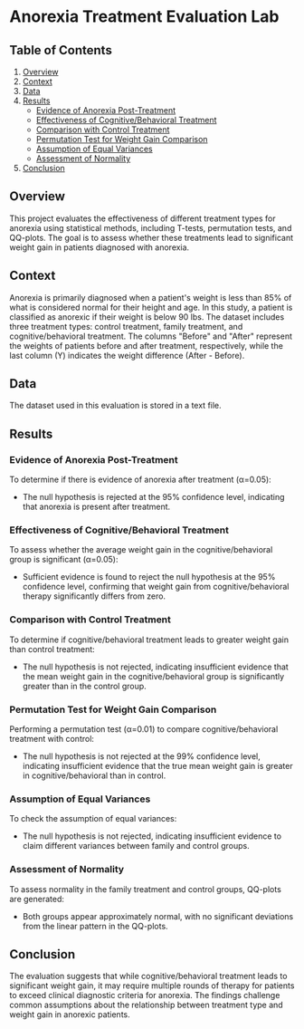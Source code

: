 # Anorexia Treatment Evaluation Lab

## Table of Contents  
1. [Overview](#overview)
2. [Context](#context) 
3. [Data](#data)
4. [Results](#results)
   - [Evidence of Anorexia Post-Treatment](#evidence-of-anorexia-post-treatment)
   - [Effectiveness of Cognitive/Behavioral Treatment](#effectiveness-of-cognitivebehavioral-treatment)
   - [Comparison with Control Treatment](#comparison-with-control-treatment)
   - [Permutation Test for Weight Gain Comparison](#permutation-test-for-weight-gain-comparison)
   - [Assumption of Equal Variances](#assumption-of-equal-variances)
   - [Assessment of Normality](#assessment-of-normality)
5. [Conclusion](#conclusion)

## Overview
This project evaluates the effectiveness of different treatment types for anorexia using statistical methods, including T-tests, permutation tests, and QQ-plots. The goal is to assess whether these treatments lead to significant weight gain in patients diagnosed with anorexia.

## Context
Anorexia is primarily diagnosed when a patient's weight is less than 85% of what is considered normal for their height and age. In this study, a patient is classified as anorexic if their weight is below 90 lbs. The dataset includes three treatment types: control treatment, family treatment, and cognitive/behavioral treatment. The columns "Before" and "After" represent the weights of patients before and after treatment, respectively, while the last column \(Y\) indicates the weight difference (After - Before).

## Data
The dataset used in this evaluation is stored in a text file.

## Results

### Evidence of Anorexia Post-Treatment
To determine if there is evidence of anorexia after treatment (α=0.05):

- The null hypothesis is rejected at the 95% confidence level, indicating that anorexia is present after treatment.

### Effectiveness of Cognitive/Behavioral Treatment
To assess whether the average weight gain in the cognitive/behavioral group is significant (α=0.05):

- Sufficient evidence is found to reject the null hypothesis at the 95% confidence level, confirming that weight gain from cognitive/behavioral therapy significantly differs from zero.

### Comparison with Control Treatment
To determine if cognitive/behavioral treatment leads to greater weight gain than control treatment:

- The null hypothesis is not rejected, indicating insufficient evidence that the mean weight gain in the cognitive/behavioral group is significantly greater than in the control group.

### Permutation Test for Weight Gain Comparison
Performing a permutation test (α=0.01) to compare cognitive/behavioral treatment with control:

- The null hypothesis is not rejected at the 99% confidence level, indicating insufficient evidence that the true mean weight gain is greater in cognitive/behavioral than in control.

### Assumption of Equal Variances
To check the assumption of equal variances:

- The null hypothesis is not rejected, indicating insufficient evidence to claim different variances between family and control groups.

### Assessment of Normality
To assess normality in the family treatment and control groups, QQ-plots are generated:

- Both groups appear approximately normal, with no significant deviations from the linear pattern in the QQ-plots.

## Conclusion
The evaluation suggests that while cognitive/behavioral treatment leads to significant weight gain, it may require multiple rounds of therapy for patients to exceed clinical diagnostic criteria for anorexia. The findings challenge common assumptions about the relationship between treatment type and weight gain in anorexic patients.
